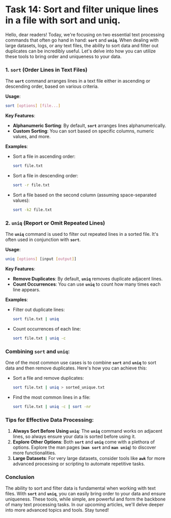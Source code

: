 # Task 14: Sort and filter unique lines in a file with sort and uniq.

Hello, dear readers! Today, we're focusing on two essential text processing commands that often go hand in hand: **`sort`** and **`uniq`**. When dealing with large datasets, logs, or any text files, the ability to sort data and filter out duplicates can be incredibly useful. Let's delve into how you can utilize these tools to bring order and uniqueness to your data.

### 1. **`sort` (Order Lines in Text Files)**

The **`sort`** command arranges lines in a text file either in ascending or descending order, based on various criteria.

**Usage**:

```bash
sort [options] [file...]
```

**Key Features**:

- **Alphanumeric Sorting**: By default, **`sort`** arranges lines alphanumerically.
- **Custom Sorting**: You can sort based on specific columns, numeric values, and more.

**Examples**:

- Sort a file in ascending order:
    
    ```bash
    sort file.txt
    ```
    
- Sort a file in descending order:
    
    ```bash
    sort -r file.txt
    ```
    
- Sort a file based on the second column (assuming space-separated values):
    
    ```bash
    sort -k2 file.txt
    ```
    

### 2. **`uniq` (Report or Omit Repeated Lines)**

The **`uniq`** command is used to filter out repeated lines in a sorted file. It's often used in conjunction with **`sort`**.

**Usage**:

```bash
uniq [options] [input [output]]
```

**Key Features**:

- **Remove Duplicates**: By default, **`uniq`** removes duplicate adjacent lines.
- **Count Occurrences**: You can use **`uniq`** to count how many times each line appears.

**Examples**:

- Filter out duplicate lines:
    
    ```bash
    sort file.txt | uniq
    ```
    
- Count occurrences of each line:
    
    ```bash
    sort file.txt | uniq -c
    ```
    

### **Combining `sort` and `uniq`:**

One of the most common use cases is to combine **`sort`** and **`uniq`** to sort data and then remove duplicates. Here's how you can achieve this:

- Sort a file and remove duplicates:
    
    ```bash
    sort file.txt | uniq > sorted_unique.txt
    ```
    
- Find the most common lines in a file:
    
    ```bash
    sort file.txt | uniq -c | sort -nr
    ```
    

### **Tips for Effective Data Processing:**

1. **Always Sort Before Using `uniq`**: The **`uniq`** command works on adjacent lines, so always ensure your data is sorted before using it.
2. **Explore Other Options**: Both **`sort`** and **`uniq`** come with a plethora of options. Explore the man pages (**`man sort`** and **`man uniq`**) to discover more functionalities.
3. **Large Datasets**: For very large datasets, consider tools like **`awk`** for more advanced processing or scripting to automate repetitive tasks.

### **Conclusion**

The ability to sort and filter data is fundamental when working with text files. With **`sort`** and **`uniq`**, you can easily bring order to your data and ensure uniqueness. These tools, while simple, are powerful and form the backbone of many text processing tasks. In our upcoming articles, we'll delve deeper into more advanced topics and tools. Stay tuned!